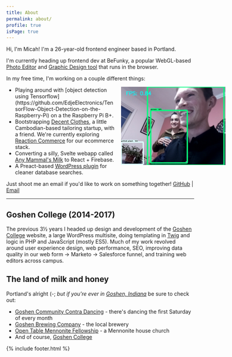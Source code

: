 ```yaml
---
title: About
permalink: about/
profile: true
isPage: true
---
```


Hi, I'm Micah! I'm a 26-year-old frontend engineer based in Portland.

I'm currently heading up frontend dev at BeFunky, a popular WebGL-based [Photo Editor](https://www.befunky.com/create/) and [Graphic Design tool](https://www.befunky.com/create/designer/) that runs in the browser.

In my free time, I'm working on a couple different things:

- <img src="/assets/images/object-recognition-92.jpg" alt="Trying out object recognition" class="object-detection-image">
    Playing around with [object detection using Tensorflow](https://github.com/EdjeElectronics/TensorFlow-Object-Detection-on-the-Raspberry-Pi) on a the Raspberry Pi B+. 
- Bootstrapping [Decent Clothes](https://decentclothes.com/), a little Cambodian-based tailoring startup, with a friend. We're currently exploring [Reaction Commerce](https://github.com/reactioncommerce/reaction) for our ecommerce stack.
- Converting a silly, Svelte webapp called [Any Mammal's Milk](http://anymammalsmilk.com) to React + Firebase.
- A Preact-based [WordPress plugin](https://github.com/micahjon/network-database-search) for cleaner database searches.

Just shoot me an email if you'd like to work on something together!
[GitHub](https://github.com/micahjon) \| [Email](mailto:micah.millereshleman@gmail.com)

---

## Goshen College (2014-2017)

The previous 3½ years I headed up design and development of the [Goshen College](https://www.goshen.edu) website, a large WordPress multisite, doing templating in [Twig](https://twig.symfony.com/) and logic in PHP and JavaScript (mostly ES5). Much of my work revolved around user experience design, web performance, SEO, improving data quality in our web form → Marketo → Salesforce funnel, and training web editors across campus.

## The land of milk and honey

Portland's alright (-; _but if you're ever in [Goshen, Indiana](https://goo.gl/maps/7C2mekv84TN2)_ be sure to check out:

- [Goshen Community Contra Dancing](http://godancing.org) - there's dancing the first Saturday of every month
- [Goshen Brewing Company](http://goshenbrewing.com/) - the local brewery
- [Open Table Mennonite Fellowship](http://www.opentablemennonite.org/) - a Mennonite house church
- And of course, [Goshen College](https://www.goshen.edu)

{% include footer.html %}

<style>
    .object-detection-image {
        display: block;
        margin: .5em 0;
    }
    @media (min-width: 800px) {
        .object-detection-image {
            float: right; 
            width: 280px;
            margin: 0 -6em .5em 1em;
        }
    }
</style>